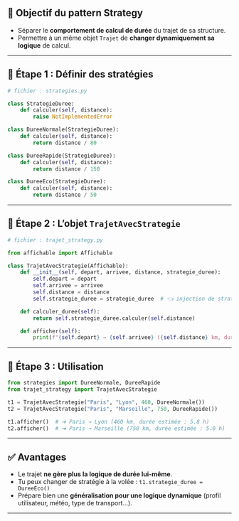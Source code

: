
## 🧠 Objectif du pattern Strategy

- Séparer le **comportement de calcul de durée** du trajet de sa structure.
- Permettre à un même objet `Trajet` de **changer dynamiquement sa logique** de calcul.

---

## 🧱 Étape 1 : Définir des stratégies

```python
# fichier : strategies.py

class StrategieDuree:
    def calculer(self, distance):
        raise NotImplementedError

class DureeNormale(StrategieDuree):
    def calculer(self, distance):
        return distance / 80

class DureeRapide(StrategieDuree):
    def calculer(self, distance):
        return distance / 150

class DureeEco(StrategieDuree):
    def calculer(self, distance):
        return distance / 50
```

---

## 🧱 Étape 2 : L’objet `TrajetAvecStrategie`

```python
# fichier : trajet_strategy.py

from affichable import Affichable

class TrajetAvecStrategie(Affichable):
    def __init__(self, depart, arrivee, distance, strategie_duree):
        self.depart = depart
        self.arrivee = arrivee
        self.distance = distance
        self.strategie_duree = strategie_duree  # 👈 injection de stratégie

    def calculer_duree(self):
        return self.strategie_duree.calculer(self.distance)

    def afficher(self):
        print(f"{self.depart} → {self.arrivee} ({self.distance} km, durée estimée : {self.calculer_duree():.1f} h)")
```

---

## 🧪 Étape 3 : Utilisation

```python
from strategies import DureeNormale, DureeRapide
from trajet_strategy import TrajetAvecStrategie

t1 = TrajetAvecStrategie("Paris", "Lyon", 460, DureeNormale())
t2 = TrajetAvecStrategie("Paris", "Marseille", 750, DureeRapide())

t1.afficher()  # ➜ Paris → Lyon (460 km, durée estimée : 5.8 h)
t2.afficher()  # ➜ Paris → Marseille (750 km, durée estimée : 5.0 h)
```

---

## ✅ Avantages

- Le trajet **ne gère plus la logique de durée lui-même**.
- Tu peux changer de stratégie à la volée : `t1.strategie_duree = DureeEco()`
- Prépare bien une **généralisation pour une logique dynamique** (profil utilisateur, météo, type de transport...).

---